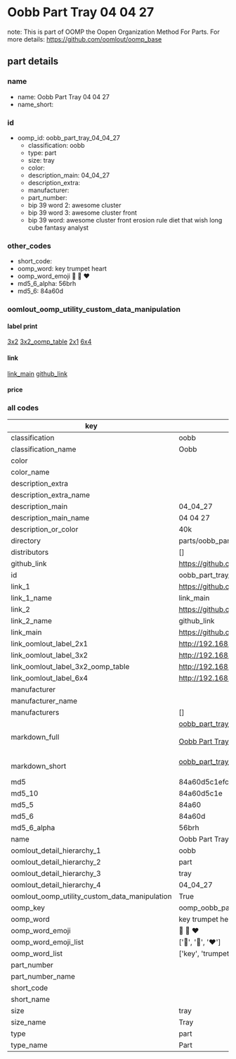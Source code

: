 # Oobb Part Tray 04 04 27  

note: This is part of OOMP the Oopen Organization Method For Parts. For more details: https://github.com/oomlout/oomp_base

##  part details





### name
* name: Oobb Part Tray 04 04 27
* name_short: 
### id
* oomp_id: oobb_part_tray_04_04_27
  * classification: oobb
  * type: part
  * size: tray
  * color: 
  * description_main: 04_04_27
  * description_extra: 
  * manufacturer: 
  * part_number: 
  * bip 39 word 2: awesome cluster
  * bip 39 word 3: awesome cluster front
  * bip 39 word: awesome cluster front erosion rule diet that wish long cube fantasy analyst

### other_codes
* short_code: 
* oomp_word: key trumpet heart
* oomp_word_emoji :key: :trumpet: :heart:
* md5_6_alpha: 56brh
* md5_6: 84a60d






### oomlout_oomp_utility_custom_data_manipulation
#### label print
[3x2](http://192.168.1.245:1112/?label=oomp%2056brh)
[3x2_oomp_table](http://192.168.1.107:1112/?label=oomp%2056brh)
[2x1](http://192.168.1.242:1112/?label=oomp%2056brh)
[6x4](http://192.168.1.55:1112/?label=oomp%2056brh)    

#### link

[link_main](https://github.com/oomlout/oomlout_oomp_current_version_messy/tree/main/parts/oobb_part_tray_04_04_27) [github_link](https://github.com/oomlout/oomlout_oomp_part_src/tree/main/parts/oobb_part_tray_04_04_27)                             

#### price







### all codes 
| key | value |  
| --- | --- |  
| classification | oobb |  
| classification_name | Oobb |  
| color |  |  
| color_name |  |  
| description_extra |  |  
| description_extra_name |  |  
| description_main | 04_04_27 |  
| description_main_name | 04 04 27 |  
| description_or_color | 40k |  
| directory | parts/oobb_part_tray_04_04_27 |  
| distributors | [] |  
| github_link | https://github.com/oomlout/oomlout_oomp_part_src/tree/main/parts/oobb_part_tray_04_04_27 |  
| id | oobb_part_tray_04_04_27 |  
| link_1 | https://github.com/oomlout/oomlout_oomp_current_version_messy/tree/main/parts/oobb_part_tray_04_04_27 |  
| link_1_name | link_main |  
| link_2 | https://github.com/oomlout/oomlout_oomp_part_src/tree/main/parts/oobb_part_tray_04_04_27 |  
| link_2_name | github_link |  
| link_main | https://github.com/oomlout/oomlout_oomp_current_version_messy/tree/main/parts/oobb_part_tray_04_04_27 |  
| link_oomlout_label_2x1 | http://192.168.1.242:1112/?label=oomp%2056brh |  
| link_oomlout_label_3x2 | http://192.168.1.245:1112/?label=oomp%2056brh |  
| link_oomlout_label_3x2_oomp_table | http://192.168.1.107:1112/?label=oomp%2056brh |  
| link_oomlout_label_6x4 | http://192.168.1.55:1112/?label=oomp%2056brh |  
| manufacturer |  |  
| manufacturer_name |  |  
| manufacturers | [] |  
| markdown_full | [oobb_part_tray_04_04_27](https://github.com/oomlout/oomlout_oomp_current_version_messy/tree/main/parts/oobb_part_tray_04_04_27)<br>[](https://github.com/oomlout/oomlout_oomp_current_version_messy/tree/main/parts/oobb_part_tray_04_04_27)<br>[Oobb Part Tray 04 04 27](https://github.com/oomlout/oomlout_oomp_current_version_messy/tree/main/parts/oobb_part_tray_04_04_27)<br><br> |  
| markdown_short | [oobb_part_tray_04_04_27](https://github.com/oomlout/oomlout_oomp_current_version_messy/tree/main/parts/oobb_part_tray_04_04_27)<br><br> |  
| md5 | 84a60d5c1efc9bfcf6de94caba8b1884 |  
| md5_10 | 84a60d5c1e |  
| md5_5 | 84a60 |  
| md5_6 | 84a60d |  
| md5_6_alpha | 56brh |  
| name | Oobb Part Tray 04 04 27 |  
| oomlout_detail_hierarchy_1 | oobb |  
| oomlout_detail_hierarchy_2 | part |  
| oomlout_detail_hierarchy_3 | tray |  
| oomlout_detail_hierarchy_4 | 04_04_27 |  
| oomlout_oomp_utility_custom_data_manipulation | True |  
| oomp_key | oomp_oobb_part_tray_04_04_27 |  
| oomp_word | key trumpet heart |  
| oomp_word_emoji | :key: :trumpet: :heart: |  
| oomp_word_emoji_list | [':key:', ':trumpet:', ':heart:'] |  
| oomp_word_list | ['key', 'trumpet', 'heart'] |  
| part_number |  |  
| part_number_name |  |  
| short_code |  |  
| short_name |  |  
| size | tray |  
| size_name | Tray |  
| type | part |  
| type_name | Part |  
